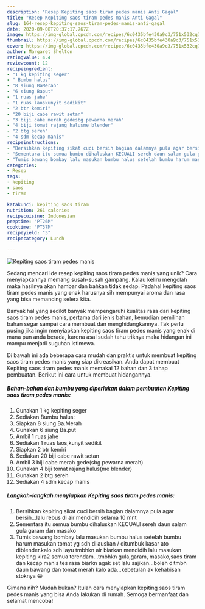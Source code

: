 ```yaml
---
description: "Resep Kepiting saos tiram pedes manis Anti Gagal"
title: "Resep Kepiting saos tiram pedes manis Anti Gagal"
slug: 164-resep-kepiting-saos-tiram-pedes-manis-anti-gagal
date: 2020-09-08T20:37:17.767Z
image: https://img-global.cpcdn.com/recipes/6c0435bfe430a9c3/751x532cq70/kepiting-saos-tiram-pedes-manis-foto-resep-utama.jpg
thumbnail: https://img-global.cpcdn.com/recipes/6c0435bfe430a9c3/751x532cq70/kepiting-saos-tiram-pedes-manis-foto-resep-utama.jpg
cover: https://img-global.cpcdn.com/recipes/6c0435bfe430a9c3/751x532cq70/kepiting-saos-tiram-pedes-manis-foto-resep-utama.jpg
author: Margaret Shelton
ratingvalue: 4.4
reviewcount: 12
recipeingredient:
- "1 kg kepiting seger"
- " Bumbu halus"
- "8 siung BaMerah"
- "6 siung Baput"
- "1 ruas jahe"
- "1 ruas laoskunyit sedikit"
- "2 btr kemiri"
- "20 biji cabe rawit setan"
- "3 biji cabe merah gedesbg pewarna merah"
- "4 biji tomat rajang halusme blender"
- "2 btg sereh"
- "4 sdm kecap manis"
recipeinstructions:
- "Bersihkan kepiting sikat cuci bersih bagian dalamnya pula agar bersih...lalu rebus di air mendidih selama 10 mnt"
- "Sementara itu semua bumbu dihaluskan KECUALI sereh daun salam gula garam dan masako"
- "Tumis bawang bombay lalu masukan bumbu halus setelah bumbu harum masukan tomat yg sdh dilauskan / ditumbuk kasar ato diblender.kalo sdh layu tmbhkn air biarkan mendidih lalu masukan kepiting kira2 semua terendam...tmbhkn gula,garam, masako,saos tiram dan kecap manis tes rasa biarkn agak set lalu sajikan...boleh ditmbh daun bawang dan tomat merah kalo ada...kebetulan ak kehabisan stoknya 😁"
categories:
- Resep
tags:
- kepiting
- saos
- tiram

katakunci: kepiting saos tiram 
nutrition: 261 calories
recipecuisine: Indonesian
preptime: "PT26M"
cooktime: "PT37M"
recipeyield: "3"
recipecategory: Lunch

---
```



![Kepiting saos tiram pedes manis](https://img-global.cpcdn.com/recipes/6c0435bfe430a9c3/751x532cq70/kepiting-saos-tiram-pedes-manis-foto-resep-utama.jpg)

Sedang mencari ide resep kepiting saos tiram pedes manis yang unik? Cara menyiapkannya memang susah-susah gampang. Kalau keliru mengolah maka hasilnya akan hambar dan bahkan tidak sedap. Padahal kepiting saos tiram pedes manis yang enak harusnya sih mempunyai aroma dan rasa yang bisa memancing selera kita.



Banyak hal yang sedikit banyak mempengaruhi kualitas rasa dari kepiting saos tiram pedes manis, pertama dari jenis bahan, kemudian pemilihan bahan segar sampai cara membuat dan menghidangkannya. Tak perlu pusing jika ingin menyiapkan kepiting saos tiram pedes manis yang enak di mana pun anda berada, karena asal sudah tahu triknya maka hidangan ini mampu menjadi suguhan istimewa.


Di bawah ini ada beberapa cara mudah dan praktis untuk membuat kepiting saos tiram pedes manis yang siap dikreasikan. Anda dapat membuat Kepiting saos tiram pedes manis memakai 12 bahan dan 3 tahap pembuatan. Berikut ini cara untuk membuat hidangannya.

<!--inarticleads1-->

##### Bahan-bahan dan bumbu yang diperlukan dalam pembuatan Kepiting saos tiram pedes manis:

1. Gunakan 1 kg kepiting seger
1. Sediakan  Bumbu halus:
1. Siapkan 8 siung Ba.Merah
1. Gunakan 6 siung Ba.put
1. Ambil 1 ruas jahe
1. Sediakan 1 ruas laos,kunyit sedikit
1. Siapkan 2 btr kemiri
1. Sediakan 20 biji cabe rawit setan
1. Ambil 3 biji cabe merah gede(sbg pewarna merah)
1. Gunakan 4 biji tomat rajang halus(me blender)
1. Gunakan 2 btg sereh
1. Sediakan 4 sdm kecap manis




<!--inarticleads2-->

##### Langkah-langkah menyiapkan Kepiting saos tiram pedes manis:

1. Bersihkan kepiting sikat cuci bersih bagian dalamnya pula agar bersih...lalu rebus di air mendidih selama 10 mnt
1. Sementara itu semua bumbu dihaluskan KECUALI sereh daun salam gula garam dan masako
1. Tumis bawang bombay lalu masukan bumbu halus setelah bumbu harum masukan tomat yg sdh dilauskan / ditumbuk kasar ato diblender.kalo sdh layu tmbhkn air biarkan mendidih lalu masukan kepiting kira2 semua terendam...tmbhkn gula,garam, masako,saos tiram dan kecap manis tes rasa biarkn agak set lalu sajikan...boleh ditmbh daun bawang dan tomat merah kalo ada...kebetulan ak kehabisan stoknya 😁




Gimana nih? Mudah bukan? Itulah cara menyiapkan kepiting saos tiram pedes manis yang bisa Anda lakukan di rumah. Semoga bermanfaat dan selamat mencoba!
